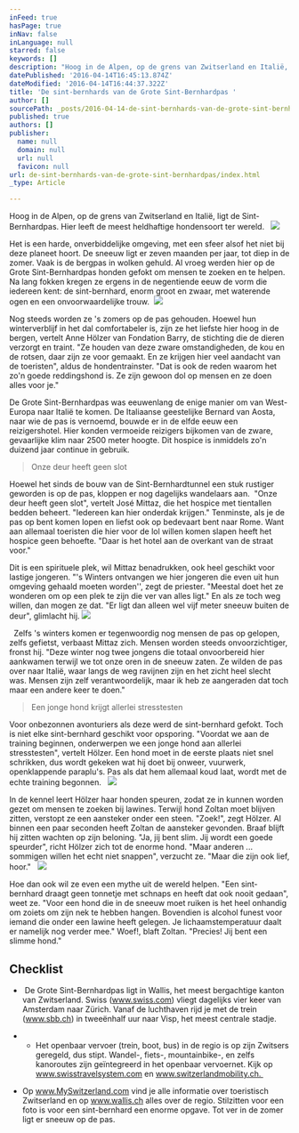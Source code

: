 ```yaml
---
inFeed: true
hasPage: true
inNav: false
inLanguage: null
starred: false
keywords: []
description: "Hoog in de Alpen, op de grens van Zwitserland en Italië, ligt de Sint-Bernhardpas. Hier leeft de meest heldhaftige hondensoort ter wereld.\L\L"
datePublished: '2016-04-14T16:45:13.874Z'
dateModified: '2016-04-14T16:44:37.322Z'
title: 'De sint-bernhards van de Grote Sint-Bernhardpas '
author: []
sourcePath: _posts/2016-04-14-de-sint-bernhards-van-de-grote-sint-bernhardpas.md
published: true
authors: []
publisher:
  name: null
  domain: null
  url: null
  favicon: null
url: de-sint-bernhards-van-de-grote-sint-bernhardpas/index.html
_type: Article

---
```

Hoog in de Alpen, op de grens van Zwitserland en Italië, ligt de Sint-Bernhardpas. Hier leeft de meest heldhaftige hondensoort ter wereld.  
![](https://the-grid-user-content.s3-us-west-2.amazonaws.com/3f138fa1-4a81-40df-9fb3-e7ac9f6cab82.jpg)

Het is een harde, onverbiddelijke omgeving, met een sfeer alsof het niet bij deze planeet hoort. De sneeuw ligt er zeven maanden per jaar, tot diep in de zomer. Vaak is de bergpas in wolken gehuld. Al vroeg werden hier op de Grote Sint-Bernhardpas honden gefokt om mensen te zoeken en te helpen. Na lang fokken kregen ze ergens in de negentiende eeuw de vorm die iedereen kent: de sint-bernhard, enorm groot en zwaar, met waterende ogen en een onvoorwaardelijke trouw.  ![](https://the-grid-user-content.s3-us-west-2.amazonaws.com/3f165694-eed5-4b98-b0c8-51a8434e0735.jpg)

Nog steeds worden ze 's zomers op de pas gehouden. Hoewel hun winterverblijf in het dal comfortabeler is, zijn ze het liefste hier hoog in de bergen, vertelt Anne Hölzer van Fondation Barry, de stichting die de dieren verzorgt en traint. "Ze houden van deze zware omstandigheden, de kou en de rotsen, daar zijn ze voor gemaakt. En ze krijgen hier veel aandacht van de toeristen", aldus de hondentrainster. "Dat is ook de reden waarom het zo'n goede reddingshond is. Ze zijn gewoon dol op mensen en ze doen alles voor je."  

De Grote Sint-Bernhardpas was eeuwenlang de enige manier om van West-Europa naar Italië te komen. De Italiaanse geestelijke Bernard van Aosta, naar wie de pas is vernoemd, bouwde er in de elfde eeuw een reizigershotel. Hier konden vermoeide reizigers bijkomen van de zware, gevaarlijke klim naar 2500 meter hoogte. Dit hospice is inmiddels zo'n duizend jaar continue in gebruik. 
> 
> Onze deur heeft geen slot

Hoewel het sinds de bouw van de Sint-Bernhardtunnel een stuk rustiger geworden is op de pas, kloppen er nog dagelijks wandelaars aan. 
"Onze deur heeft geen slot", vertelt José Mittaz, die het hospice met tientallen bedden beheert. "Iedereen kan hier onderdak krijgen." Tenminste, als je de pas op bent komen lopen en liefst ook op bedevaart bent naar Rome. Want aan allemaal toeristen die hier voor de lol willen komen slapen heeft het hospice geen behoefte. "Daar is het hotel aan de overkant van de straat voor." 

Dit is een spirituele plek, wil Mittaz benadrukken, ook heel geschikt voor lastige jongeren. "'s Winters ontvangen we hier jongeren die even uit hun omgeving gehaald moeten worden'', zegt de priester. "Meestal doet het ze wonderen om op een plek te zijn die ver van alles ligt." En als ze toch weg willen, dan mogen ze dat. "Er ligt dan alleen wel vijf meter sneeuw buiten de deur", glimlacht hij.
![](https://the-grid-user-content.s3-us-west-2.amazonaws.com/f5332df4-6409-4fed-b7d7-2b68e3b7de1b.jpg)

  Zelfs 's winters komen er tegenwoordig nog mensen de pas op gelopen, zelfs gefietst, verbaast Mittaz zich. Mensen worden steeds onvoorzichtiger, fronst hij. "Deze winter nog twee jongens die totaal onvoorbereid hier aankwamen terwijl we tot onze oren in de sneeuw zaten. Ze wilden de pas over naar Italië, waar langs de weg ravijnen zijn en het zicht heel slecht was. Mensen zijn zelf verantwoordelijk, maar ik heb ze aangeraden dat toch maar een andere keer te doen."  

> Een jonge hond krijgt allerlei stresstesten

Voor onbezonnen avonturiers als deze werd de sint-bernhard gefokt. Toch is niet elke sint-bernhard geschikt voor opsporing. "Voordat we aan de training beginnen, onderwerpen we een jonge hond aan allerlei stresstesten", vertelt Hölzer. Een hond moet in de eerste plaats niet snel schrikken, dus wordt gekeken wat hij doet bij onweer, vuurwerk, openklappende paraplu's. Pas als dat hem allemaal koud laat, wordt met de echte training begonnen.  
![](https://the-grid-user-content.s3-us-west-2.amazonaws.com/e99f3155-277e-4c61-b984-a96e576af7c8.jpg)

In de kennel leert Hölzer haar honden speuren, zodat ze in kunnen worden gezet om mensen te zoeken bij lawines. Terwijl hond Zoltan moet blijven zitten, verstopt ze een aansteker onder een steen. "Zoek!", zegt Hölzer. Al binnen een paar seconden heeft Zoltan de aansteker gevonden. Braaf blijft hij zitten wachten op zijn beloning. "Ja, jij bent slim. Jij wordt een goede speurder", richt Hölzer zich tot de enorme hond. "Maar anderen ... sommigen willen het echt niet snappen", verzucht ze. "Maar die zijn ook lief, hoor."  
![](https://the-grid-user-content.s3-us-west-2.amazonaws.com/b1ce773d-19a1-48bd-ac12-32c24ad88af6.jpg)

Hoe dan ook wil ze even een mythe uit de wereld helpen. "Een sint-bernhard draagt geen tonnetje met schnaps en heeft dat ook nooit gedaan", weet ze. "Voor een hond die in de sneeuw moet ruiken is het heel onhandig om zoiets om zijn nek te hebben hangen. Bovendien is alcohol funest voor iemand die onder een lawine heeft gelegen. Je lichaamstemperatuur daalt er namelijk nog verder mee." Woef!, blaft Zoltan. "Precies! Jij bent een slimme hond."  

## Checklist 

*  De Grote Sint-Bernhardpas ligt in Wallis, het meest bergachtige kanton van Zwitserland. Swiss (www.swiss.com) vliegt dagelijks vier keer van Amsterdam naar Zürich. Vanaf de luchthaven rijd je met de trein (www.sbb.ch) in tweeënhalf uur naar Visp, het meest centrale stadje. 
* * Het openbaar vervoer (trein, boot, bus) in de regio is op zijn Zwitsers geregeld, dus stipt. Wandel-, fiets-, mountainbike-, en zelfs kanoroutes zijn geïntegreerd in het openbaar vervoernet. Kijk op www.swisstravelsystem.com en www.switzerlandmobility.ch. 

* Op www.MySwitzerland.com vind je alle informatie over toeristisch Zwitserland en op www.wallis.ch alles over de regio.
Stilzitten voor een foto is voor een sint-bernhard een enorme opgave. Tot ver in de zomer ligt er sneeuw op de pas.